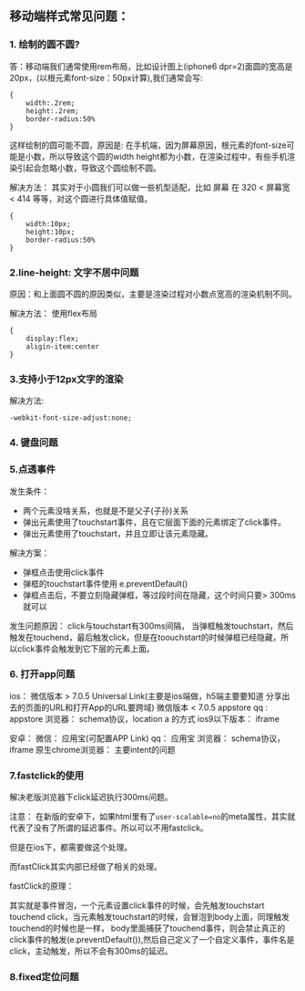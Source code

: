 ## 移动端样式常见问题：

### 1. 绘制的圆不圆?

答：移动端我们通常使用rem布局，比如设计图上(iphone6 dpr=2)面圆的宽高是20px，(以根元素font-size：50px计算),我们通常会写:
```
{
    width:.2rem;
    height:.2rem;
    border-radius:50%
}
```
这样绘制的圆可能不圆，原因是: 在手机端，因为屏幕原因，根元素的font-size可能是小数，所以导致这个圆的width height都为小数，在渲染过程中，有些手机渲染引起会忽略小数，导致这个圆绘制不圆。

解决方法： 其实对于小圆我们可以做一些机型适配，比如 屏幕 在 320 < 屏幕宽 < 414 等等，对这个圆进行具体值赋值。

```
{  
    width:10px;
    height:10px;
    border-radius:50%
}
```

### 2.line-height: 文字不居中问题

原因：和上面圆不圆的原因类似，主要是渲染过程对小数点宽高的渲染机制不同。

解决方法： 使用flex布局
```
{
    display:flex;
    aligin-item:center
}
```

### 3.支持小于12px文字的渲染

解决方法: 
```
-webkit-font-size-adjust:none;
```

### 4. 键盘问题

### 5.点透事件

发生条件：

- 两个元素没啥关系，也就是不是父子(子孙)关系
- 弹出元素使用了touchstart事件，且在它层面下面的元素绑定了click事件。
- 弹出元素使用了touchstart，并且立即让该元素隐藏。

解决方案： 

- 弹框点击使用click事件
- 弹框的touchstart事件使用 e.preventDefault()
- 弹框点击后，不要立刻隐藏弹框，等过段时间在隐藏，这个时间只要> 300ms就可以

发生问题原因：
click与touchstart有300ms间隔， 当弹框触发touchstart，然后触发在touchend，最后触发click，但是在toouchstart的时候弹框已经隐藏，所以click事件会触发到它下层的元素上面。

### 6. 打开app问题

ios： 微信版本  > 7.0.5 Universal Link(主要是ios端做，h5端主要要知道 分享出去的页面的URL和打开App的URL要跨域)
      微信版本 < 7.0.5 appstore
      qq : appstore
      浏览器： schema协议，location  a 的方式
      ios9以下版本： iframe

安卓： 微信： 应用宝(可配置APP Link)
      qq： 应用宝
      浏览器： schema协议，iframe
      原生chrome浏览器： 主要intent的问题
    
### 7.fastclick的使用

解决老版浏览器下click延迟执行300ms问题。

注意： 在新版的安卓下，如果html里有了`user-scalable=no`的meta属性，其实就代表了没有了所谓的延迟事件。所以可以不用fastclick。

但是在ios下，都需要做这个处理。

而fastClick其实内部已经做了相关的处理。

fastClick的原理：

其实就是事件冒泡，一个元素设置click事件的时候，会先触发touchstart touchend click，当元素触发touchstart的时候，会冒泡到body上面，同理触发touchend的时候也是一样， body里面捕获了touchend事件，则会禁止真正的click事件的触发(e.preventDefault()),然后自己定义了一个自定义事件，事件名是click，主动触发，所以不会有300ms的延迟。
      
### 8.fixed定位问题




